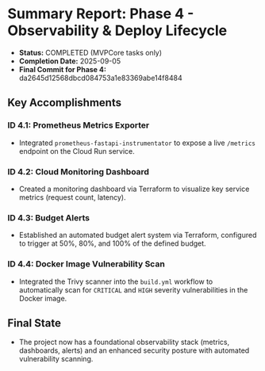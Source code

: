 # Summary Report: Phase 4 - Observability & Deploy Lifecycle

- **Status:** COMPLETED (MVPCore tasks only)
- **Completion Date:** 2025-09-05
- **Final Commit for Phase 4:** da2645d12568dbcd084753a1e83369abe14f8484

## Key Accomplishments

### ID 4.1: Prometheus Metrics Exporter
- Integrated `prometheus-fastapi-instrumentator` to expose a live `/metrics` endpoint on the Cloud Run service.

### ID 4.2: Cloud Monitoring Dashboard
- Created a monitoring dashboard via Terraform to visualize key service metrics (request count, latency).

### ID 4.3: Budget Alerts
- Established an automated budget alert system via Terraform, configured to trigger at 50%, 80%, and 100% of the defined budget.

### ID 4.4: Docker Image Vulnerability Scan
- Integrated the Trivy scanner into the `build.yml` workflow to automatically scan for `CRITICAL` and `HIGH` severity vulnerabilities in the Docker image.

## Final State
- The project now has a foundational observability stack (metrics, dashboards, alerts) and an enhanced security posture with automated vulnerability scanning.
